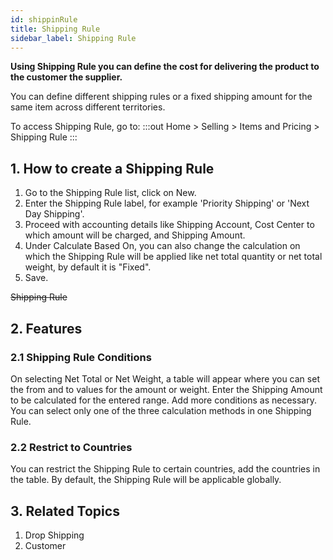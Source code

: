```yaml
---
id: shippinRule
title: Shipping Rule
sidebar_label: Shipping Rule
---
```


**Using Shipping Rule you can define the cost for delivering the product to the customer the supplier.**

You can define different shipping rules or a fixed shipping amount for the same item across different territories.

To access Shipping Rule, go to:
:::out
Home > Selling > Items and Pricing > Shipping Rule
:::

## 1. How to create a Shipping Rule

1. Go to the Shipping Rule list, click on New.
1. Enter the Shipping Rule label, for example 'Priority Shipping' or 'Next Day Shipping'.
1. Proceed with accounting details like Shipping Account, Cost Center to which amount will be charged, and Shipping Amount.
1. Under Calculate Based On, you can also change the calculation on which the Shipping Rule will be applied like net total quantity or net total weight, by default it is "Fixed".
1. Save.

~~Shipping Rule~~

## 2. Features

### 2.1 Shipping Rule Conditions

On selecting Net Total or Net Weight, a table will appear where you can set the from and to values for the amount or weight. Enter the Shipping Amount to be calculated for the entered range. Add more conditions as necessary. You can select only one of the three calculation methods in one Shipping Rule.

### 2.2 Restrict to Countries

You can restrict the Shipping Rule to certain countries, add the countries in the table. By default, the Shipping Rule will be applicable globally.

## 3. Related Topics

1. Drop Shipping
1. Customer
